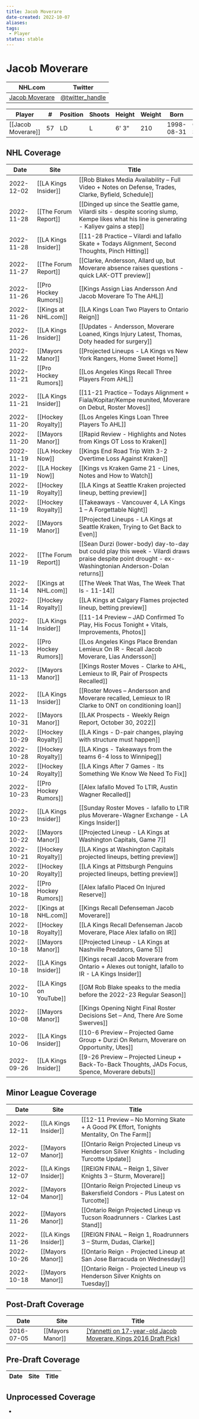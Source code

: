 ```yaml
---
title: Jacob Moverare
date-created: 2022-10-07
aliases: 
tags:
 - Player
status: stable
---
```


# Jacob Moverare

NHL.com | Twitter
-|-
[Jacob Moverare](https://www.nhl.com/player/jacob-moverare-8479421) | [@twitter_handle](https://twitter.com/)

Player | \# | Position | Shoots | Height | Weight | Born | Birthplace | Draft 
---|---|---|---|---|---|---|---|---
[[Jacob Moverare]] | 57| LD | L | 6' 3" | 210 | 1998-08-31 | Ostersund, SWE


## NHL  Coverage
| Date       | Site                    | Title                                                                                                                                                  |
| ---------- | ----------------------- | ------------------------------------------------------------------------------------------------------------------------------------------------------ |
| 2022-12-02 | [[LA Kings Insider]]    | [[Rob Blakes Media Availability – Full Video + Notes on Defense, Trades, Clarke, Byfield, Schedule]]                                                   |
| 2022-11-28 | [[The Forum Report]]    | [[Dinged up since the Seattle game, Vilardi sits - despite scoring slump, Kempe likes what his line is generating - Kaliyev gains a step]]             |
| 2022-11-28 | [[LA Kings Insider]]    | [[11-28 Practice – Vilardi and Iafallo Skate + Todays Alignment, Second Thoughts, Pinch Hitting]]                                                      |
| 2022-11-27 | [[The Forum Report]]    | [[Clarke, Andersson, Allard up, but Moverare absence raises questions - quick LAK-OTT preview]]                                                        |
| 2022-11-26 | [[Pro Hockey Rumors]]   | [[Kings Assign Lias Andersson And Jacob Moverare To The AHL]]                                                                                          |
| 2022-11-26 | [[Kings at NHL.com]]    | [[LA Kings Loan Two Players to Ontario Reign]]                                                                                                         |
| 2022-11-26 | [[LA Kings Insider]]    | [[Updates - Andersson, Moverare Loaned, Kings Injury Latest, Thomas, Doty headed for surgery]]                                                         |
| 2022-11-22 | [[Mayors Manor]]        | [[Projected Lineups - LA Kings vs New York Rangers, Home Sweet Home]]                                                                                  |
| 2022-11-21 | [[Pro Hockey Rumors]]   | [[Los Angeles Kings Recall Three Players From AHL]]                                                                                                    |
| 2022-11-21 | [[LA Kings Insider]]    | [[11-21 Practice – Todays Alignment + Fiala/Kopitar/Kempe reunited, Moverare on Debut, Roster Moves]]                                                  |
| 2022-11-20 | [[Hockey Royalty]]      | [[Los Angeles Kings Loan Three Players To AHL]]                                                                                                        |
| 2022-11-20 | [[Mayors Manor]]        | [[Rapid Review - Highlights and Notes from Kings OT Loss to Kraken]]                                                                                   |
| 2022-11-19 | [[LA Hockey Now]]       | [[Kings End Road Trip With 3-2 Overtime Loss Against Kraken]]                                                                                          |
| 2022-11-19 | [[LA Hockey Now]]       | [[Kings vs Kraken Game 21 - Lines, Notes and How to Watch]]                                                                                            |
| 2022-11-19 | [[Hockey Royalty]]      | [[LA Kings at Seattle Kraken projected lineup, betting preview]]                                                                                       |
| 2022-11-19 | [[Hockey Royalty]]      | [[Takeaways - Vancouver 4, LA Kings 1 – A Forgettable Night]]                                                                                          |
| 2022-11-19 | [[Mayors Manor]]        | [[Projected Lineups - LA Kings at Seattle Kraken, Trying to Get Back to Even]]                                                                         |
| 2022-11-19 | [[The Forum Report]]    | [[Sean Durzi (lower-body) day-to-day but could play this week - Vilardi draws praise despite point drought - ex-Washingtonian Anderson-Dolan returns]] |
| 2022-11-14 | [[Kings at NHL.com]]    | [[The Week That Was, The Week That Is - 11-14]]                                                                                                        |
| 2022-11-14 | [[Hockey Royalty]]      | [[LA Kings at Calgary Flames projected lineup, betting preview]]                                                                                       |
| 2022-11-14 | [[LA Kings Insider]]    | [[11-14 Preview – JAD Confirmed To Play, His Focus Tonight + Vitals, Improvements, Photos]]                                                            |
| 2022-11-13 | [[Pro Hockey Rumors]]   | [[Los Angeles Kings Place Brendan Lemieux On IR - Recall Jacob Moverare, Lias Andersson]]                                                              |
| 2022-11-13 | [[Mayors Manor]]        | [[Kings Roster Moves - Clarke to AHL, Lemieux to IR, Pair of Prospects Recalled]]                                                                      |
| 2022-11-13 | [[LA Kings Insider]]    | [[Roster Moves – Andersson and Moverare recalled, Lemieux to IR Clarke to ONT on conditioning loan]]                                                   |
| 2022-10-31 | [[Mayors Manor]]        | [[LAK Prospects - Weekly Reign Report, October 30, 2022]]                                                                                              |
| 2022-10-29 | [[Hockey Royalty]]      | [[LA Kings - D-pair changes, playing with structure must happen]]                                                                                      |
| 2022-10-28 | [[Hockey Royalty]]      | [[LA Kings - Takeaways from the teams 6-4 loss to Winnipeg]]                                                                                           |
| 2022-10-24 | [[Hockey Royalty]]      | [[LA Kings After 7 Games - Its Something We Know We Need To Fix]]                                                                                      |
| 2022-10-23 | [[Pro Hockey Rumors]]   | [[Alex Iafallo Moved To LTIR, Austin Wagner Recalled]]                                                                                                 |
| 2022-10-23 | [[LA Kings Insider]]    | [[Sunday Roster Moves - Iafallo to LTIR plus Moverare-Wagner Exchange - LA Kings Insider]]                                                             |
| 2022-10-22 | [[Mayors Manor]]        | [[Projected Lineup - LA Kings at Washington Capitals, Game 7]]                                                                                         |
| 2022-10-21 | [[Hockey Royalty]]      | [[LA Kings at Washington Capitals projected lineups, betting preview]]                                                                                 |
| 2022-10-20 | [[Hockey Royalty]]      | [[LA Kings at Pittsburgh Penguins projected lineups, betting preview]]                                                                                 |
| 2022-10-18 | [[Pro Hockey Rumors]]   | [[Alex Iafallo Placed On Injured Reserve]]                                                                                                             |
| 2022-10-18 | [[Kings at NHL.com]]    | [[Kings Recall Defenseman Jacob Moverare]]                                                                                                             |
| 2022-10-18 | [[Hockey Royalty]]      | [[LA Kings Recall Defenseman Jacob Moverare, Place Alex Iafallo on IR]]                                                                                |
| 2022-10-18 | [[Mayors Manor]]        | [[Projected Lineup - LA Kings at Nashville Predators, Game 5]]                                                                                         |
| 2022-10-18 | [[LA Kings Insider]]    | [[Kings recall Jacob Moverare from Ontario + Alexes out tonight, Iafallo to IR - LA Kings Insider]]                                                    |
| 2022-10-10 | [[LA Kings on YouTube]] | [[GM Rob Blake speaks to the media before the 2022-23 Regular Season]]                                                                                 |
| 2022-10-08 | [[Mayors Manor]]        | [[Kings Opening Night Final Roster Decisions Set – And, There Are Some Swerves]]                                                                       |
| 2022-10-06 | [[LA Kings Insider]]    | [[10-6 Preview – Projected Game Group + Durzi On Return, Moverare on Opportunity, Utes]]                                                               |
| 2022-09-26 | [[LA Kings Insider]]    | [[9-26 Preview – Projected Lineup + Back-To-Back Thoughts, JADs Focus, Spence, Moverare debuts]]                                                       |



## Minor League Coverage
| Date       | Site                 | Title                                                                                      |
| ---------- | -------------------- | ------------------------------------------------------------------------------------------ |
| 2022-12-11 | [[LA Kings Insider]] | [[12-11 Preview – No Morning Skate + A Good PK Effort, Tonights Mentality, On The Farm]] |
| 2022-12-07 | [[Mayors Manor]]     | [[Ontario Reign Projected Lineup vs Henderson Silver Knights - Including Turcotte Update]] |
| 2022-12-07 | [[LA Kings Insider]] | [[REIGN FINAL – Reign 1, Silver Knights 3 – Sturm, Moverare]]                              |
| 2022-12-04 | [[Mayors Manor]]     | [[Ontario Reign Projected Lineup vs Bakersfield Condors - Plus Latest on Turcotte]]        |
| 2022-11-26 | [[Mayors Manor]]     | [[Ontario Reign Projected Lineup vs Tucson Roadrunners - Clarkes Last Stand]]              |
| 2022-11-26 | [[LA Kings Insider]] | [[REIGN FINAL – Reign 1, Roadrunners 3 – Sturm, Dudas, Clarke]]                            |
| 2022-10-26 | [[Mayors Manor]]     | [[Ontario Reign - Projected Lineup at San Jose Barracuda on Wednesday]]                    |
| 2022-10-18 | [[Mayors Manor]]     | [[Ontario Reign - Projected Lineup vs Henderson Silver Knights on Tuesday]]                |



## Post-Draft Coverage
| Date       | Site                | Title                                                                                                                                                            |
| ---------- | ------------------- | ---------------------------------------------------------------------------------------------------------------------------------------------------------------- |
| 2016-07-05 | [[Mayors Manor]] | [[Yannetti on 17-year-old Jacob Moverare, Kings 2016 Draft Pick]](https://mayorsmanor.com/2016/07/yannetti-on-17-year-old-jacob-moverare-kings-2016-draft-pick/) |


## Pre-Draft Coverage
Date | Site |  Title
---|---|---


## Unprocessed Coverage
- 
